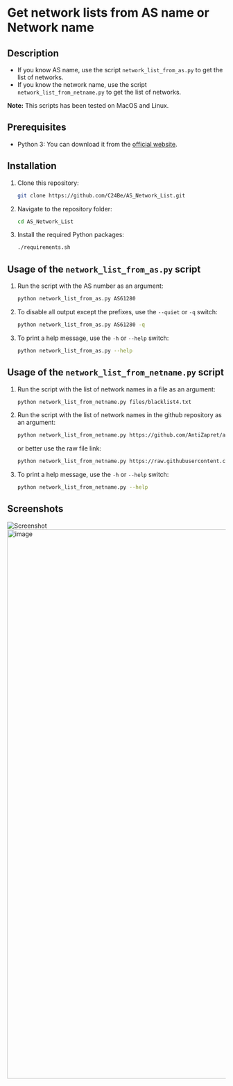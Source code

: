 # Get network lists from AS name or Network name

## Description

* If you know AS name, use the script `network_list_from_as.py` to get the list of networks.
* If you know the network name, use the script `network_list_from_netname.py` to get the list of networks.


**Note:** This scripts has been tested on MacOS and Linux.

## Prerequisites

- Python 3: You can download it from the [official website](https://www.python.org/downloads/).

## Installation

1. Clone this repository:

    ```bash
    git clone https://github.com/C24Be/AS_Network_List.git
    ```

2. Navigate to the repository folder:

    ```bash
    cd AS_Network_List
    ```

3. Install the required Python packages:

    ```bash
    ./requirements.sh
    ```

## Usage of the `network_list_from_as.py` script

1. Run the script with the AS number as an argument:

    ```bash
    python network_list_from_as.py AS61280
    ```

2. To disable all output except the prefixes, use the `--quiet` or `-q` switch:

    ```bash
    python network_list_from_as.py AS61280 -q
    ```

3. To print a help message, use the `-h` or `--help` switch:

    ```bash
    python network_list_from_as.py --help
    ```

## Usage of the `network_list_from_netname.py` script

1. Run the script with the list of network names in a file as an argument:

    ```bash
    python network_list_from_netname.py files/blacklist4.txt
    ```

2. Run the script with the list of network names in the github repository as an argument:

    ```bash
    python network_list_from_netname.py https://github.com/AntiZapret/antizapret/blob/master/blacklist4.txt
    ```

    or better use the raw file link:

    ```bash
    python network_list_from_netname.py https://raw.githubusercontent.com/AntiZapret/antizapret/master/blacklist4.txt
    ```

3. To print a help message, use the `-h` or `--help` switch:

    ```bash
    python network_list_from_netname.py --help
    ```

## Screenshots

![Screenshot](https://github.com/C24Be/AS_Network_List/assets/153936414/574b072c-9104-4e02-b2c0-3609433bdfc4)
<img width="1264" alt="image" src="https://github.com/C24Be/AS_Network_List/assets/153936414/354cd189-63d6-4685-953d-2d07cb1f8ace">

